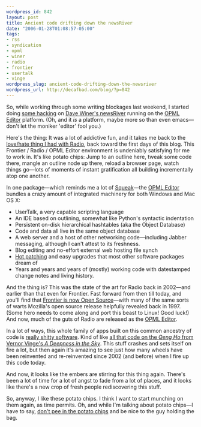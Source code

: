 ```yaml
--- 
wordpress_id: 842
layout: post
title: Ancient code drifting down the newsRiver
date: "2006-01-28T01:08:57-05:00"
tags: 
- rss
- syndication
- opml
- winer
- radio
- frontier
- usertalk
- vinge
wordpress_slug: ancient-code-drifting-down-the-newsriver
wordpress_url: http://decafbad.com/blog/?p=842
---
```

So, while working through some writing blockages last weekend, I started doing [some hacking][hack] on [Dave Winer's newsRiver][new] running on the [OPML Editor][opml] platform.  (Oh, and it *is* a platform, maybe more so than even emacs—don't let the moniker 'editor' fool you.)

Here's the thing:  It was a lot of addictive fun, and it takes me back to the [love/hate thing I had with Radio][lh], back toward the first days of this blog.  This Frontier / Radio / OPML Editor environment is undeniably satisfying for me to work in.  It's like potato chips:  Jump to an outline here, tweak some code there, mangle an outline node up there, reload a browser page, watch things go—lots of moments of instant gratification all building incrementally atop one another.

In one package—which reminds me a lot of [Squeak][]—the [OPML Editor][opml] bundles a crazy amount of integrated machinery for both Windows and Mac OS X:

* UserTalk, a very capable scripting language
* An IDE based on outlining, somewhat like Python's syntactic indentation
* Persistent on-disk hierarchical hashtables (aka the Object Database)
* Code and data all live in the same object database
* A web server and a host of other networking code—including Jabber messaging, although I can't attest to its freshness.
* Blog editing and no-effort external web hosting file synch
* [Hot patching][hp] and easy upgrades that most other software packages dream of
* Years and years and years of (mostly) working code with datestamped change notes and living history.

And the thing is?  This was the state of the art for Radio back in 2002—and earlier than that even for Frontier.  Fast forward from then till today, and you'll find that [Frontier is now Open Source][fso]—with many of the same sorts of warts Mozilla's open source release helpfully revealed back in 1997.  (Some hero needs to come along and port this beast to Linux!  Good luck!)  And now, much of the guts of Radio are released as the [OPML Editor][opml].  

In a lot of ways, this whole family of apps built on this common ancestry of code is [really shitty software][shitty].  Kind of like [all that code on the *Qeng Ho* from Vernor Vinge's *A Deepness in the Sky*][code].  This stuff crashes and sets itself on fire a lot, but then again it's amazing to see just how many wheels have been reinvented and re-reinvented since 2002 (and before) when I fire up this code today.

And now, it looks like the embers are stirring for this thing again.  There's been a lot of time for a lot of angst to fade from a lot of places, and it looks like there's a new crop of fresh people rediscovering this stuff.  

So, anyway, I like these potato chips.  I think I want to start munching on them again, as time permits.  Oh, and while I'm talking about potato chips—I have to say, [don't pee in the potato chips][pee] and be nice to the guy holding the bag.

<!-- tags: winer rss syndication radio usertalk frontier vinge opml -->

[pee]: http://decafbad.com/blog/2006/01/28/dont-pee-in-the-potato-chips
[squeak]: http://www.squeak.org/
[code]: http://decafbad.com/blog/2005/02/24/ancient-software-and-programmer-archaeologists
[shitty]: http://davenet.scripting.com/1995/09/03/wemakeshittysoftware
[hp]: http://decafbad.com/blog/2002/04/26/oooabf
[fso]: http://frontierkernel.sourceforge.net/
[lh]: http://decafbad.com/blog/2002/04/11/ooooho
[opml]: http://support.opml.org/
[new]: http://scripting.wordpress.com/2005/12/29/why-im-working-on-an-aggregator/
[hack]: http://decafbad.com/blog/2006/01/21/a-bit-of-newsriver-hackery
